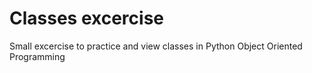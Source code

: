 # Classes excercise
Small excercise to practice and view classes in Python
Object Oriented Programming 
